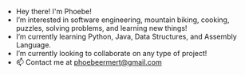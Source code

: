 - Hey there! I'm Phoebe!
- I’m interested in software engineering, mountain biking, cooking, puzzles, solving problems, and learning new things! 
- I’m currently learning Python, Java, Data Structures, and Assembly Language.
- I’m currently looking to collaborate on any type of project! 
- 📫 Contact me at phoebeermert@gmail.com

<!---
ermertP/ermertP is a ✨ special ✨ repository because its `README.md` (this file) appears on your GitHub profile.
You can click the Preview link to take a look at your changes.
--->
